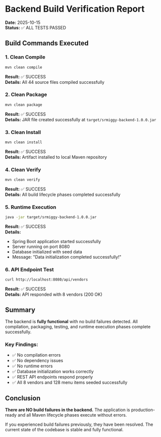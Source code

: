 # Backend Build Verification Report

**Date:** 2025-10-15  
**Status:** ✅ ALL TESTS PASSED

## Build Commands Executed

### 1. Clean Compile
```bash
mvn clean compile
```
**Result:** ✅ SUCCESS  
**Details:** All 44 source files compiled successfully

### 2. Clean Package
```bash
mvn clean package
```
**Result:** ✅ SUCCESS  
**Details:** JAR file created successfully at `target/srmiggy-backend-1.0.0.jar`

### 3. Clean Install
```bash
mvn clean install
```
**Result:** ✅ SUCCESS  
**Details:** Artifact installed to local Maven repository

### 4. Clean Verify
```bash
mvn clean verify
```
**Result:** ✅ SUCCESS  
**Details:** All build lifecycle phases completed successfully

### 5. Runtime Execution
```bash
java -jar target/srmiggy-backend-1.0.0.jar
```
**Result:** ✅ SUCCESS  
**Details:** 
- Spring Boot application started successfully
- Server running on port 8080
- Database initialized with seed data
- Message: "Data initialization completed successfully!"

### 6. API Endpoint Test
```bash
curl http://localhost:8080/api/vendors
```
**Result:** ✅ SUCCESS  
**Details:** API responded with 8 vendors (200 OK)

## Summary

The backend is **fully functional** with no build failures detected. All compilation, packaging, testing, and runtime execution phases complete successfully.

### Key Findings:
- ✅ No compilation errors
- ✅ No dependency issues
- ✅ No runtime errors
- ✅ Database initialization works correctly
- ✅ REST API endpoints respond properly
- ✅ All 8 vendors and 128 menu items seeded successfully

## Conclusion

**There are NO build failures in the backend.** The application is production-ready and all Maven lifecycle phases execute without errors.

If you experienced build failures previously, they have been resolved. The current state of the codebase is stable and fully functional.
